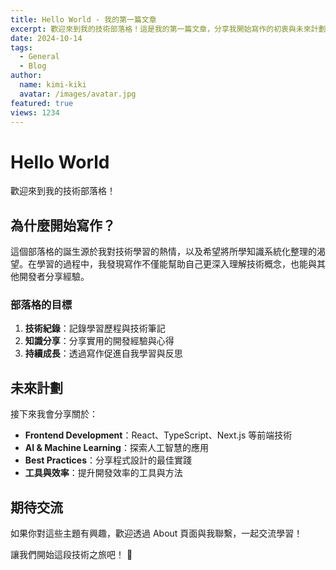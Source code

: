 ```yaml
---
title: Hello World - 我的第一篇文章
excerpt: 歡迎來到我的技術部落格！這是我的第一篇文章，分享我開始寫作的初衷與未來計劃。
date: 2024-10-14
tags:
  - General
  - Blog
author:
  name: kimi-kiki
  avatar: /images/avatar.jpg
featured: true
views: 1234
---
```


# Hello World

歡迎來到我的技術部落格！

## 為什麼開始寫作？

這個部落格的誕生源於我對技術學習的熱情，以及希望將所學知識系統化整理的渴望。在學習的過程中，我發現寫作不僅能幫助自己更深入理解技術概念，也能與其他開發者分享經驗。

### 部落格的目標

1. **技術紀錄**：記錄學習歷程與技術筆記
2. **知識分享**：分享實用的開發經驗與心得
3. **持續成長**：透過寫作促進自我學習與反思

## 未來計劃

接下來我會分享關於：

- **Frontend Development**：React、TypeScript、Next.js 等前端技術
- **AI & Machine Learning**：探索人工智慧的應用
- **Best Practices**：分享程式設計的最佳實踐
- **工具與效率**：提升開發效率的工具與方法

## 期待交流

如果你對這些主題有興趣，歡迎透過 About 頁面與我聯繫，一起交流學習！

讓我們開始這段技術之旅吧！ 🚀
